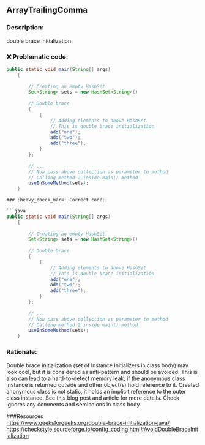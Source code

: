 ## ArrayTrailingComma

### Description:

double brace initialization.


### :x: Problematic code:

```java
public static void main(String[] args)
    {
 
        // Creating an empty HashSet
        Set<String> sets = new HashSet<String>()
 
        // Double brace
        {
            {
                // Adding elements to above HashSet
                // This is double brace initialization
                add("one");
                add("two");
                add("three");
            }
        };
 
        // ...
        // Now pass above collection as parameter to method
        // Calling method 2 inside main() method
        useInSomeMethod(sets);
    }

### :heavy_check_mark: Correct code:

```java
public static void main(String[] args)
    {
 
        // Creating an empty HashSet
        Set<String> sets = new HashSet<String>()
 
        // Double brace
        {
            {
                // Adding elements to above HashSet
                // This is double brace initialization
                add("one");
                add("two");
                add("three");
            }
        };
 
        // ...
        // Now pass above collection as parameter to method
        // Calling method 2 inside main() method
        useInSomeMethod(sets);
    }
```

### Rationale:

Double brace initialization (set of Instance Initializers in class body) may look cool, but it is considered as anti-pattern and should be avoided. This is also can lead to a hard-to-detect memory leak, if the anonymous class instance is returned outside and other object(s) hold reference to it. Created anonymous class is not static, it holds an implicit reference to the outer class instance. See this blog post and article for more details. Check ignores any comments and semicolons in class body.

###Resources  
https://www.geeksforgeeks.org/double-brace-initialization-java/ 
https://checkstyle.sourceforge.io/config_coding.html#AvoidDoubleBraceInitialization


